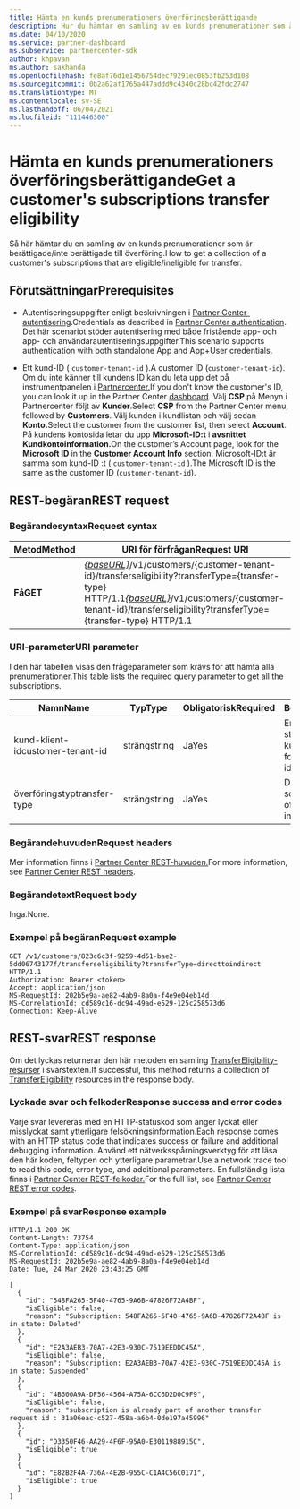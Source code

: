 ```yaml
---
title: Hämta en kunds prenumerationers överföringsberättigande
description: Hur du hämtar en samling av en kunds prenumerationer som är berättigade/icke-berättigade för överföring.
ms.date: 04/10/2020
ms.service: partner-dashboard
ms.subservice: partnercenter-sdk
author: khpavan
ms.author: sakhanda
ms.openlocfilehash: fe8af76d1e1456754dec79291ec0853fb253d108
ms.sourcegitcommit: 0b2a62af1765a447addd9c4340c28bc42fdc2747
ms.translationtype: MT
ms.contentlocale: sv-SE
ms.lasthandoff: 06/04/2021
ms.locfileid: "111446300"
---
```

# <a name="get-a-customers-subscriptions-transfer-eligibility"></a><span data-ttu-id="d36e7-103">Hämta en kunds prenumerationers överföringsberättigande</span><span class="sxs-lookup"><span data-stu-id="d36e7-103">Get a customer's subscriptions transfer eligibility</span></span>

<span data-ttu-id="d36e7-104">Så här hämtar du en samling av en kunds prenumerationer som är berättigade/inte berättigade till överföring.</span><span class="sxs-lookup"><span data-stu-id="d36e7-104">How to get a collection of a customer's subscriptions that are eligible/ineligible for transfer.</span></span>

## <a name="prerequisites"></a><span data-ttu-id="d36e7-105">Förutsättningar</span><span class="sxs-lookup"><span data-stu-id="d36e7-105">Prerequisites</span></span>

- <span data-ttu-id="d36e7-106">Autentiseringsuppgifter enligt beskrivningen i [Partner Center-autentisering](partner-center-authentication.md).</span><span class="sxs-lookup"><span data-stu-id="d36e7-106">Credentials as described in [Partner Center authentication](partner-center-authentication.md).</span></span> <span data-ttu-id="d36e7-107">Det här scenariot stöder autentisering med både fristående app- och app- och användarautentiseringsuppgifter.</span><span class="sxs-lookup"><span data-stu-id="d36e7-107">This scenario supports authentication with both standalone App and App+User credentials.</span></span>

- <span data-ttu-id="d36e7-108">Ett kund-ID ( `customer-tenant-id` ).</span><span class="sxs-lookup"><span data-stu-id="d36e7-108">A customer ID (`customer-tenant-id`).</span></span> <span data-ttu-id="d36e7-109">Om du inte känner till kundens ID kan du leta upp det på instrumentpanelen i [Partnercenter.](https://partner.microsoft.com/dashboard)</span><span class="sxs-lookup"><span data-stu-id="d36e7-109">If you don't know the customer's ID, you can look it up in the Partner Center [dashboard](https://partner.microsoft.com/dashboard).</span></span> <span data-ttu-id="d36e7-110">Välj **CSP** på Menyn i Partnercenter följt av **Kunder**.</span><span class="sxs-lookup"><span data-stu-id="d36e7-110">Select **CSP** from the Partner Center menu, followed by **Customers**.</span></span> <span data-ttu-id="d36e7-111">Välj kunden i kundlistan och välj sedan **Konto.**</span><span class="sxs-lookup"><span data-stu-id="d36e7-111">Select the customer from the customer list, then select **Account**.</span></span> <span data-ttu-id="d36e7-112">På kundens kontosida letar du upp **Microsoft-ID:t** i **avsnittet Kundkontoinformation.**</span><span class="sxs-lookup"><span data-stu-id="d36e7-112">On the customer’s Account page, look for the **Microsoft ID** in the **Customer Account Info** section.</span></span> <span data-ttu-id="d36e7-113">Microsoft-ID:t är samma som kund-ID :t ( `customer-tenant-id` ).</span><span class="sxs-lookup"><span data-stu-id="d36e7-113">The Microsoft ID is the same as the customer ID  (`customer-tenant-id`).</span></span>

## <a name="rest-request"></a><span data-ttu-id="d36e7-114">REST-begäran</span><span class="sxs-lookup"><span data-stu-id="d36e7-114">REST request</span></span>

### <a name="request-syntax"></a><span data-ttu-id="d36e7-115">Begärandesyntax</span><span class="sxs-lookup"><span data-stu-id="d36e7-115">Request syntax</span></span>

| <span data-ttu-id="d36e7-116">Metod</span><span class="sxs-lookup"><span data-stu-id="d36e7-116">Method</span></span>  | <span data-ttu-id="d36e7-117">URI för förfrågan</span><span class="sxs-lookup"><span data-stu-id="d36e7-117">Request URI</span></span>                                                                                          |
|---------|------------------------------------------------------------------------------------------------------|
| <span data-ttu-id="d36e7-118">**Få**</span><span class="sxs-lookup"><span data-stu-id="d36e7-118">**GET**</span></span> | <span data-ttu-id="d36e7-119">[*{baseURL}*](partner-center-rest-urls.md)/v1/customers/{customer-tenant-id}/transferseligibility?transferType={transfer-type} HTTP/1.1</span><span class="sxs-lookup"><span data-stu-id="d36e7-119">[*{baseURL}*](partner-center-rest-urls.md)/v1/customers/{customer-tenant-id}/transferseligibility?transferType={transfer-type} HTTP/1.1</span></span> |

### <a name="uri-parameter"></a><span data-ttu-id="d36e7-120">URI-parameter</span><span class="sxs-lookup"><span data-stu-id="d36e7-120">URI parameter</span></span>

<span data-ttu-id="d36e7-121">I den här tabellen visas den frågeparameter som krävs för att hämta alla prenumerationer.</span><span class="sxs-lookup"><span data-stu-id="d36e7-121">This table lists the required query parameter to get all the subscriptions.</span></span>

| <span data-ttu-id="d36e7-122">Namn</span><span class="sxs-lookup"><span data-stu-id="d36e7-122">Name</span></span>               | <span data-ttu-id="d36e7-123">Typ</span><span class="sxs-lookup"><span data-stu-id="d36e7-123">Type</span></span>   | <span data-ttu-id="d36e7-124">Obligatorisk</span><span class="sxs-lookup"><span data-stu-id="d36e7-124">Required</span></span> | <span data-ttu-id="d36e7-125">Beskrivning</span><span class="sxs-lookup"><span data-stu-id="d36e7-125">Description</span></span>                                           |
|--------------------|--------|----------|-------------------------------------------------------|
| <span data-ttu-id="d36e7-126">kund-klient-id</span><span class="sxs-lookup"><span data-stu-id="d36e7-126">customer-tenant-id</span></span> | <span data-ttu-id="d36e7-127">sträng</span><span class="sxs-lookup"><span data-stu-id="d36e7-127">string</span></span> | <span data-ttu-id="d36e7-128">Ja</span><span class="sxs-lookup"><span data-stu-id="d36e7-128">Yes</span></span>      | <span data-ttu-id="d36e7-129">En GUID-formaterad sträng som identifierar kunden.</span><span class="sxs-lookup"><span data-stu-id="d36e7-129">A GUID-formatted string that identifies the customer.</span></span> |
| <span data-ttu-id="d36e7-130">överföringstyp</span><span class="sxs-lookup"><span data-stu-id="d36e7-130">transfer-type</span></span>      | <span data-ttu-id="d36e7-131">sträng</span><span class="sxs-lookup"><span data-stu-id="d36e7-131">string</span></span> | <span data-ttu-id="d36e7-132">Ja</span><span class="sxs-lookup"><span data-stu-id="d36e7-132">Yes</span></span>      | <span data-ttu-id="d36e7-133">Den typ av överföring som är avsedd.</span><span class="sxs-lookup"><span data-stu-id="d36e7-133">The type of transfer that is intended.</span></span>                |

### <a name="request-headers"></a><span data-ttu-id="d36e7-134">Begärandehuvuden</span><span class="sxs-lookup"><span data-stu-id="d36e7-134">Request headers</span></span>

<span data-ttu-id="d36e7-135">Mer information finns i [Partner Center REST-huvuden.](headers.md)</span><span class="sxs-lookup"><span data-stu-id="d36e7-135">For more information, see [Partner Center REST headers](headers.md).</span></span>

### <a name="request-body"></a><span data-ttu-id="d36e7-136">Begärandetext</span><span class="sxs-lookup"><span data-stu-id="d36e7-136">Request body</span></span>

<span data-ttu-id="d36e7-137">Inga.</span><span class="sxs-lookup"><span data-stu-id="d36e7-137">None.</span></span>

### <a name="request-example"></a><span data-ttu-id="d36e7-138">Exempel på begäran</span><span class="sxs-lookup"><span data-stu-id="d36e7-138">Request example</span></span>

```http
GET /v1/customers/823c6c3f-9259-4d51-bae2-5dd06743177f/transferseligibility?transferType=directtoindirect HTTP/1.1
Authorization: Bearer <token>
Accept: application/json
MS-RequestId: 202b5e9a-ae82-4ab9-8a0a-f4e9e04eb14d
MS-CorrelationId: cd589c16-dc94-49ad-e529-125c258573d6
Connection: Keep-Alive
```

## <a name="rest-response"></a><span data-ttu-id="d36e7-139">REST-svar</span><span class="sxs-lookup"><span data-stu-id="d36e7-139">REST response</span></span>

<span data-ttu-id="d36e7-140">Om det lyckas returnerar den här metoden en samling [TransferEligibility-resurser](transfer-eligibility-resources.md) i svarstexten.</span><span class="sxs-lookup"><span data-stu-id="d36e7-140">If successful, this method returns a collection of [TransferEligibility](transfer-eligibility-resources.md) resources in the response body.</span></span>

### <a name="response-success-and-error-codes"></a><span data-ttu-id="d36e7-141">Lyckade svar och felkoder</span><span class="sxs-lookup"><span data-stu-id="d36e7-141">Response success and error codes</span></span>

<span data-ttu-id="d36e7-142">Varje svar levereras med en HTTP-statuskod som anger lyckat eller misslyckat samt ytterligare felsökningsinformation.</span><span class="sxs-lookup"><span data-stu-id="d36e7-142">Each response comes with an HTTP status code that indicates success or failure and additional debugging information.</span></span> <span data-ttu-id="d36e7-143">Använd ett nätverksspårningsverktyg för att läsa den här koden, feltypen och ytterligare parametrar.</span><span class="sxs-lookup"><span data-stu-id="d36e7-143">Use a network trace tool to read this code, error type, and additional parameters.</span></span> <span data-ttu-id="d36e7-144">En fullständig lista finns i [Partner Center REST-felkoder.](error-codes.md)</span><span class="sxs-lookup"><span data-stu-id="d36e7-144">For the full list, see [Partner Center REST error codes](error-codes.md).</span></span>

### <a name="response-example"></a><span data-ttu-id="d36e7-145">Exempel på svar</span><span class="sxs-lookup"><span data-stu-id="d36e7-145">Response example</span></span>

```http
HTTP/1.1 200 OK
Content-Length: 73754
Content-Type: application/json
MS-CorrelationId: cd589c16-dc94-49ad-e529-125c258573d6
MS-RequestId: 202b5e9a-ae82-4ab9-8a0a-f4e9e04eb14d
Date: Tue, 24 Mar 2020 23:43:25 GMT

[
  {
    "id": "548FA265-5F40-4765-9A6B-47826F72A4BF",
    "isEligible": false,
    "reason": "Subscription: 548FA265-5F40-4765-9A6B-47826F72A4BF is in state: Deleted"
  },
  {
    "id": "E2A3AEB3-70A7-42E3-930C-7519EEDDC45A",
    "isEligible": false,
    "reason": "Subscription: E2A3AEB3-70A7-42E3-930C-7519EEDDC45A is in state: Suspended"
  },
  {
    "id": "4B600A9A-DF56-4564-A75A-6CC6D2D0C9F9",
    "isEligible": false,
    "reason": "subscription is already part of another transfer request id : 31a06eac-c527-458a-a6b4-0de197a45996"
  },
  {
    "id": "D3350F46-AA29-4F6F-95A0-E3011988915C",
    "isEligible": true
  }
  {
    "id": "E82B2F4A-736A-4E2B-955C-C1A4C56C0171",
    "isEligible": true
  }
]
```
